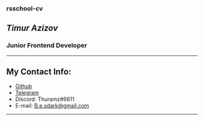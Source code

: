 ### rsschool-cv

## ***Timur Azizov***

### Junior Frontend Developer

---

## My Contact Info:

* [Github](https://github.com/jushetcon)
* [Telegram](https://t.me/thuramz)
* Discord: Thuramz#6611
* E-mail: B.e.sdark@gmail.com

---
